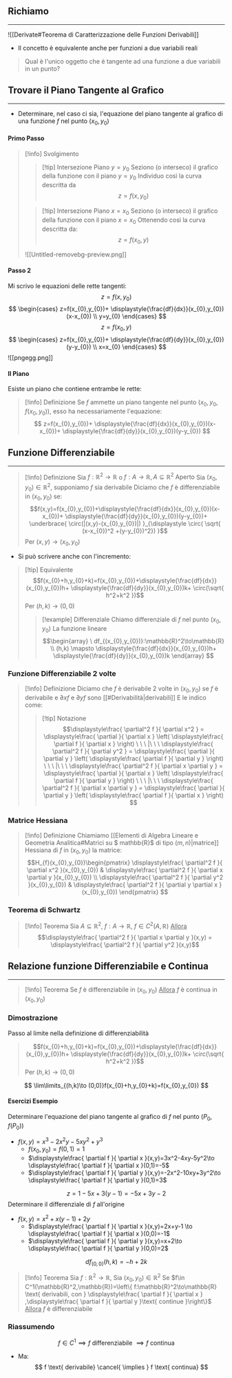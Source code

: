 ## Richiamo
---
![[Derivate#Teorema di Caratterizzazione delle Funzioni Derivabili]]

- Il concetto è equivalente anche per funzioni a due variabili reali
> Qual è l'unico oggetto che è tangente ad una funzione a due variabili in un punto?

## Trovare il Piano Tangente al Grafico
---
- Determinare, nel caso ci sia, l'equazione del piano tangente al grafico di una funzione $f$ nel punto $(x_{0},y_{0})$
#### Primo Passo

>[!info] Svolgimento
>>[!tip] Intersezione Piano $y=y_{0}$
>>Seziono (o interseco) il grafico della funzione con il piano $y=y_{0}$
>>Individuo così la curva descritta da
>>$$z=f(x,y_{0})$$
>
>>[!tip] Intersezione Piano $x=x_{0}$
>>Seziono (o interseco) il grafico della funzione con il piano $x=x_{0}$
>>Ottenendo così la curva descritta da:
>>$$z=f(x_{0},y)$$
>
>![[Untitled-removebg-preview.png]]

#### Passo 2
Mi scrivo le equazioni delle rette tangenti:
$$
z =f(x,y_{0})
$$
$$
\begin{cases}
z=f(x_{0},y_{0})+ \displaystyle{\frac{df}{dx}}(x_{0},y_{0})(x-x_{0}) \\
y=y_{0}
\end{cases}
$$
$$
z=f(x_{0},y)
$$
$$
\begin{cases}
z=f(x_{0},y_{0})+ \displaystyle{\frac{df}{dy}}(x_{0},y_{0})(y-y_{0}) \\
x=x_{0}
\end{cases}
$$
![[pngegg.png]]
#### Il Piano
Esiste un piano che contiene entrambe le rette:

>[!info] Definizione
>Se $f$ ammette un piano tangente nel punto $(x_{0},y_{0},f(x_{0},y_{0}))$, esso ha necessariamente l'equazione:
>$$
z=f(x_{0},y_{0})+ \displaystyle{\frac{df}{dx}}(x_{0},y_{0})(x-x_{0})+ \displaystyle{\frac{df}{dy}}(x_{0},y_{0})(y-y_{0})
>$$

## Funzione Differenziabile
---
>[!info] Definizione
>Sia $f:\mathbb{R}^2\to\mathbb{R}$ o $f:A\to\mathbb{R}, A\subseteq\mathbb{R}^2 \text{ Aperto}$
>Sia $(x_{0},y_{0})\in\mathbb{R}^2$, supponiamo $f$ sia derivabile
>Diciamo che $f$ è differenziabile in $(x_{0},y_{0})$ se:
>$$f(x,y)=f(x_{0},y_{0})+\displaystyle{\frac{df}{dx}}(x_{0},y_{0})(x-x_{0})+ \displaystyle{\frac{df}{dy}}(x_{0},y_{0})(y-y_{0})+ \underbrace{ \circ(|(x,y)-(x_{0},y_{0})|) }_{\displaystyle \circ( \sqrt{ (x-x_{0})^2 +(y-y_{0})^2}) }$$
>Per $(x,y)\to (x_{0},y_{0})$

- Si può scrivere anche con l'incremento:
>[!tip] Equivalente
>$$f(x_{0}+h,y_{0}+k)=f(x_{0},y_{0})+\displaystyle{\frac{df}{dx}}(x_{0},y_{0})h+ \displaystyle{\frac{df}{dy}}(x_{0},y_{0})k+ \circ(\sqrt{ h^2+k^2 })$$
>Per $(h,k)\to(0,0)$
>
>>[!example] Differenziale
>>Chiamo differenziale di $f$ nel punto $(x_{0},y_{0})$
>>La funzione lineare
>>$$\begin{array}
\ df_{(x_{0},y_{0})}:\mathbb{R}^2\to\mathbb{R} \\
(h,k) \mapsto \displaystyle{\frac{df}{dx}}(x_{0},y_{0})h+ \displaystyle{\frac{df}{dy}}(x_{0},y_{0})k
\end{array}
$$

### Funzione Differenziabile 2 volte
>[!info] Definizione
>Diciamo che $f$ è derivabile $2$ volte in $(x_{0},y_{0})$ se $f$ è derivabile e $\partial xf$ e $\partial yf$ sono [[#Derivabilità|derivabili]]
>E le indico come:
>>[!tip] Notazione
>>$$\displaystyle\frac{ \partial^2 f }{ \partial x^2 } = \displaystyle\frac{ \partial  }{ \partial x } \left( \displaystyle\frac{ \partial f }{ \partial x }  \right) \ \ \ |\ \ \ \displaystyle\frac{ \partial^2 f }{ \partial y^2 } = \displaystyle\frac{ \partial  }{ \partial y } \left( \displaystyle\frac{ \partial f }{ \partial y }  \right) \ \ \ |\ \ \ \displaystyle\frac{ \partial^2 f }{ \partial x \partial y } = \displaystyle\frac{ \partial  }{ \partial x } \left( \displaystyle\frac{ \partial f }{ \partial y }  \right) \ \ \ |\ \ \ \displaystyle\frac{ \partial^2 f }{ \partial x \partial y } = \displaystyle\frac{ \partial  }{ \partial y } \left( \displaystyle\frac{ \partial f }{ \partial x }  \right) 
>$$

 ### Matrice Hessiana 
>[!info] Definizione
>Chiamiamo [[Elementi di Algebra Lineare e Geometria Analitica#Matrici su $ mathbb{R}$ di tipo $(m,n)$|matrice]] Hessiana di $f$ in $(x_{0},y_{0})$ la matrice:
>$$H_{f}(x_{0},y_{0})\begin{pmatrix}
\displaystyle\frac{ \partial^2 f }{ \partial x^2 }(x_{0},y_{0})  & \displaystyle\frac{ \partial^2 f }{ \partial x \partial y }(x_{0},y_{0}) \\
\displaystyle\frac{ \partial^2 f }{ \partial y^2 }(x_{0},y_{0})  & \displaystyle\frac{ \partial^2 f }{ \partial y \partial x }(x_{0},y_{0})
\end{pmatrix}
>$$

### Teorema di Schwartz
>[!info] Teorema
>Sia $A\subseteq\mathbb{R}^2$, $f:A\to\mathbb{R}$, $f\in C^2(A,\mathbb{R})$
><u>Allora</u>
>$$\displaystyle\frac{ \partial^2 f }{ \partial x \partial y }(x,y) =
\displaystyle\frac{ \partial^2 f }{ \partial y^2 }(x,y)$$
## Relazione funzione Differenziabile e Continua
---
>[!info] Teorema
>Se $f$ è differenziabile in $(x_{0},y_{0})$
><u>Allora</u>
>$f$ è continua in $(x_{0},y_{0})$

### Dimostrazione
Passo al limite nella definizione di differenziabilità
>$$f(x_{0}+h,y_{0}+k)=f(x_{0},y_{0})+\displaystyle{\frac{df}{dx}}(x_{0},y_{0})h+ \displaystyle{\frac{df}{dy}}(x_{0},y_{0})k+ \circ(\sqrt{ h^2+k^2 })$$
>Per $(h,k)\to(0,0)$

$$
\lim\limits_{(h,k)\to (0,0)}f(x_{0}+h,y_{0}+k)=f(x_{0},y_{0})
$$
#### Esercizi Esempio
Determinare l'equazione del piano tangente al grafico di $f$ nel punto $(P_{0},f(P_{0}))$
- $f(x,y)=x^3-2x^2y-5xy^2+y^3$
	- $f(x_{0},y_{0})=f(0,1) = 1$
	- $\displaystyle\frac{ \partial f }{ \partial x }(x,y)=3x^2-4xy-5y^2\to \displaystyle\frac{ \partial f }{ \partial x }(0,1)=-5$
	- $\displaystyle\frac{ \partial f }{ \partial y }(x,y)=-2x^2-10xy+3y^2\to \displaystyle\frac{ \partial f }{ \partial y }(0,1)=3$

$$
z=1-5x+3(y-1) = -5x+3y-2
$$
Determinare il differenziale di $f$ all'origine
- $f(x,y)=x^2+x(y-1)+2y$
	- $\displaystyle\frac{ \partial f }{ \partial x }(x,y)=2x+y-1 \to \displaystyle\frac{ \partial f }{ \partial x }(0,0)=-1$
	- $\displaystyle\frac{ \partial f }{ \partial y }(x,y)=x+2\to \displaystyle\frac{ \partial f }{ \partial y }(0,0)=2$

$$
df_{(0,0)}(h,k)=-h+2k
$$
>[!info] Teorema
>Sia $f:\mathbb{R}^2\to\mathbb{R}$, Sia $(x_{0},y_{0})\in\mathbb{R}^2$
>Se $f\in C^1(\mathbb{R}^2,\mathbb{R})=\left\{  f:\mathbb{R}^2\to\mathbb{R} \text{ derivabili, con } \displaystyle\frac{ \partial f }{ \partial x } ,\displaystyle\frac{ \partial f }{ \partial y }\text{ continue }\right\}$
><u>Allora</u>
>$f$ è differenziabile

### Riassumendo
$$f\in C^1 \implies f \text{ differenziabile } \implies f \text{ continua}$$
- Ma:
$$
f \text{ derivabile} \cancel{ \implies } f \text{ continua}
$$